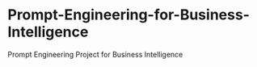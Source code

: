 # Prompt-Engineering-for-Business-Intelligence
Prompt Engineering Project for Business Intelligence
